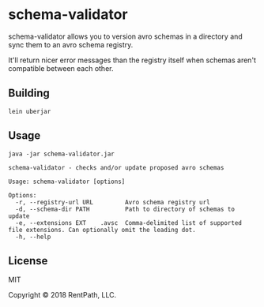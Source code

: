 # schema-validator

schema-validator allows you to version avro schemas in a directory and sync them to an avro schema registry.

It'll return nicer error messages than the registry itself when schemas aren't compatible between each other.

## Building

```
lein uberjar
```

## Usage

```
java -jar schema-validator.jar

schema-validator - checks and/or update proposed avro schemas

Usage: schema-validator [options]

Options:
  -r, --registry-url URL         Avro schema registry url
  -d, --schema-dir PATH          Path to directory of schemas to update
  -e, --extensions EXT    .avsc  Comma-delimited list of supported file extensions. Can optionally omit the leading dot.
  -h, --help
```

## License

MIT

Copyright © 2018 RentPath, LLC.
